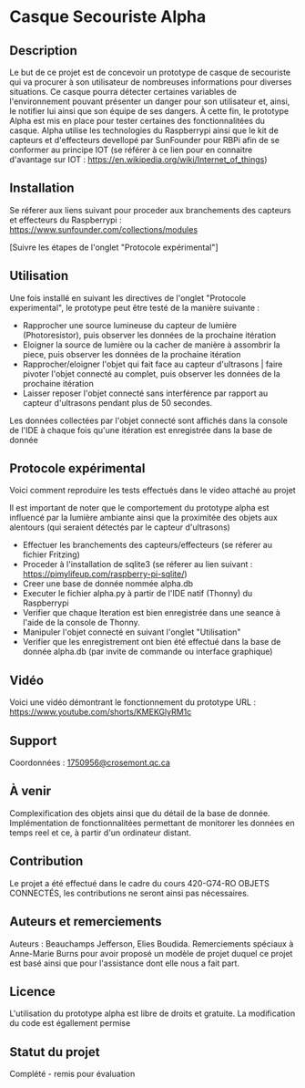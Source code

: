 # Casque Secouriste Alpha

## Description
Le but de ce projet est de concevoir un prototype de casque de secouriste qui va procurer à son utilisateur de nombreuses informations pour diverses situations. Ce casque pourra détecter certaines variables de l'environnement pouvant présenter un danger pour son utilisateur et, ainsi, le notifier lui ainsi que son équipe de ses dangers. À cette fin, le prototype Alpha est mis en place pour tester certaines des fonctionnalitées du casque. 
Alpha utilise les technologies du Raspberrypi ainsi que le kit de capteurs et d'effecteurs devellopé par SunFounder pour RBPi afin de se conformer au principe IOT (se référer à ce lien pour en connaitre d'avantage sur IOT : https://en.wikipedia.org/wiki/Internet_of_things)

## Installation
Se réferer aux liens suivant pour proceder aux branchements des capteurs et effecteurs du Raspberrypi : https://www.sunfounder.com/collections/modules

[Suivre les étapes de l'onglet "Protocole expérimental"]

## Utilisation
Une fois installé en suivant les directives de l'onglet "Protocole experimental", le prototype peut être testé de la manière suivante :

- Rapprocher une source lumineuse du capteur de lumière (Photoresistor), puis observer les données de la prochaine itération
- Eloigner la source de lumière ou la cacher de manière à assombrir la piece, puis observer les données de la prochaine itération
- Rapprocher/eloigner l'objet qui fait face au capteur d'ultrasons | faire pivoter l'objet connecté au complet, puis observer les données de la prochaine itération
- Laisser reposer l'objet connecté sans interférence par rapport au capteur d'ultrasons pendant plus de 50 secondes.

Les données collectées par l'objet connecté sont affichés dans la console de l'IDE à chaque fois qu'une itération est enregistrée dans la base de donnée

## Protocole expérimental
Voici comment reproduire les tests effectués dans le video attaché au projet

Il est important de noter que le comportement du prototype alpha est influencé par la lumière ambiante ainsi que la proximitée des objets aux alentours (qui seraient détectés par le capteur d'ultrasons)

- Effectuer les branchements des capteurs/effecteurs (se réferer au fichier Fritzing)
- Proceder à l'installation de sqlite3 (se réferer au lien suivant : https://pimylifeup.com/raspberry-pi-sqlite/)
- Creer une base de donnée nommée alpha.db
- Executer le fichier alpha.py à partir de l'IDE natif (Thonny) du Raspberrypi
- Verifier que chaque Iteration est bien enregistrée dans une seance à l'aide de la console de Thonny.
- Manipuler l'objet connecté en suivant l'onglet "Utilisation"
- Verifier que les enregistrement ont bien été effectué dans la base de donnée alpha.db (par invite de commande ou interface graphique)

## Vidéo
Voici une vidéo démontrant le fonctionnement du prototype
URL : https://www.youtube.com/shorts/KMEKGlyRM1c


## Support
Coordonnées : 1750956@crosemont.qc.ca

## À venir
Complexification des objets ainsi que du détail de la base de donnée. Implémentation de fonctionnalitées permettant de monitorer les données en temps reel et ce, à partir d'un ordinateur distant.

## Contribution
Le projet a été effectué dans le cadre du cours 420-G74-RO OBJETS CONNECTÉS, les contributions ne seront ainsi pas nécessaires.

## Auteurs et remerciements
Auteurs : Beauchamps Jefferson, Elies Boudida.
Remerciements spéciaux à Anne-Marie Burns pour avoir proposé un modèle de projet duquel ce projet est basé ainsi que pour l'assistance dont elle nous a fait part.

## Licence
L'utilisation du prototype alpha est libre de droits et gratuite. La modification du code est égallement permise

## Statut du projet
Complété - remis pour évaluation
